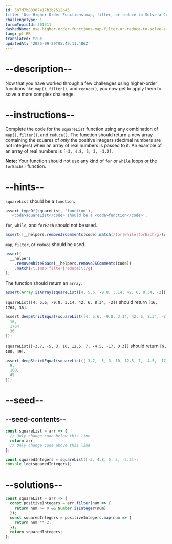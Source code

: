 ```yaml
---
id: 587d7b88367417b2b2512b45
title: 'Use Higher-Order Functions map, filter, or reduce to Solve a Complex Problem'
challengeType: 1
forumTopicId: 301311
dashedName: use-higher-order-functions-map-filter-or-reduce-to-solve-a-complex-problem
lang: pt-BR
translated: true
updatedAt: '2025-09-29T05:49:11.486Z'
---
```


# --description--

Now that you have worked through a few challenges using higher-order functions like `map()`, `filter()`, and `reduce()`, you now get to apply them to solve a more complex challenge.

# --instructions--

Complete the code for the `squareList` function using any combination of `map()`, `filter()`, and `reduce()`. The function should return a new array containing the squares of *only* the positive integers (decimal numbers are not integers) when an array of real numbers is passed to it. An example of an array of real numbers is `[-3, 4.8, 5, 3, -3.2]`.

**Note:** Your function should not use any kind of `for` or `while` loops or the `forEach()` function.

# --hints--

`squareList` should be a `function`.

```js
assert.typeOf(squareList, 'function'),
  '<code>squareList</code> should be a <code>function</code>';
```

`for`, `while`, and `forEach` should not be used.

```js
assert(!__helpers.removeJSComments(code).match(/for|while|forEach/g));
```

`map`, `filter`, or `reduce` should be used.

```js
assert(
  __helpers
    .removeWhiteSpace(__helpers.removeJSComments(code))
    .match(/\.(map|filter|reduce)\(/g)
);
```

The function should return an `array`.

```js
assert(Array.isArray(squareList([4, 5.6, -9.8, 3.14, 42, 6, 8.34, -2])));
```

`squareList([4, 5.6, -9.8, 3.14, 42, 6, 8.34, -2])` should return `[16, 1764, 36]`.

```js
assert.deepStrictEqual(squareList([4, 5.6, -9.8, 3.14, 42, 6, 8.34, -2]), [
  16,
  1764,
  36
]);
```

`squareList([-3.7, -5, 3, 10, 12.5, 7, -4.5, -17, 0.3])` should return `[9, 100, 49]`.

```js
assert.deepStrictEqual(squareList([-3.7, -5, 3, 10, 12.5, 7, -4.5, -17, 0.3]), [
  9,
  100,
  49
]);
```

# --seed--

## --seed-contents--

```js
const squareList = arr => {
  // Only change code below this line
  return arr;
  // Only change code above this line
};

const squaredIntegers = squareList([-3, 4.8, 5, 3, -3.2]);
console.log(squaredIntegers);
```

# --solutions--

```js
const squareList = arr => {
  const positiveIntegers = arr.filter(num => {
    return num >= 0 && Number.isInteger(num);
  });
  const squaredIntegers = positiveIntegers.map(num => {
    return num ** 2;
  });
  return squaredIntegers;
};
```
